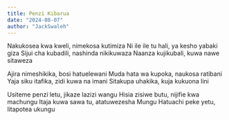 ```yaml
---
title: Penzi Kibarua
date: "2024-08-07"
author: "JackSwaleh"
---
```


Nakukosea kwa kweli, nimekosa kutimiza
Ni ile ile tu hali, ya kesho yabaki giza
Sijui cha kubadili, nashinda nikikuwaza
Naanza kujikubali, kuwa nawe sitaweza

Ajira nimeshikika, bosi hatuelewani
Muda hata wa kupoka, naukosa ratibani
Yaja siku itafika, zidi kuwa na imani
Sitakupa uhakika, kuja kukuona lini

Usiteme penzi letu, jikaze lazizi wangu
Hisia zisiwe butu, nijifie kwa machungu
Itaja kuwa sawa tu, atatuwezesha Mungu
Hatuachi peke yetu, litapotea ukungu
